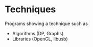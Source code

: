 # Techniques

Programs showing a technique such as
- Algorithms (DP, Graphs)
- Libraries (OpenGL, libusb)
